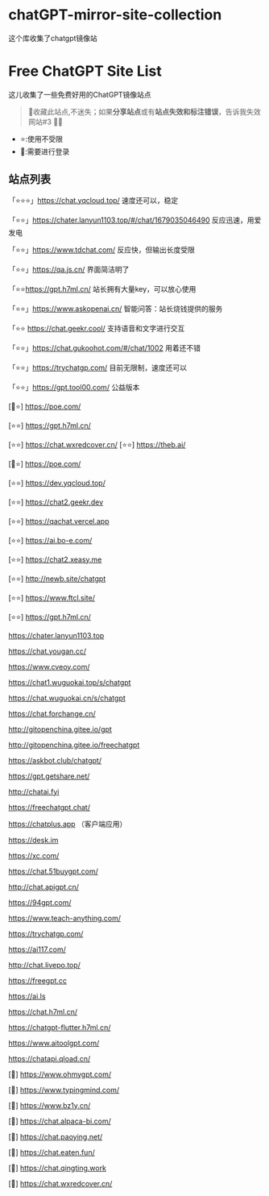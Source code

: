 # chatGPT-mirror-site-collection
这个库收集了chatgpt镜像站
# Free ChatGPT Site List

这儿收集了一些免费好用的ChatGPT镜像站点
> 🤭收藏此站点,不迷失；如果**分享站点**或有**站点失效和标注错误**，告诉我失效网站#3
> 🧡🧡
> 

- ⭐:使用不受限
- 🔑:需要进行登录

## 站点列表
「⭐⭐⭐」https://chat.yqcloud.top/ 速度还可以，稳定

「⭐⭐」https://chater.lanyun1103.top/#/chat/1679035046490 反应迅速，用爱发电

「⭐⭐」https://www.tdchat.com/ 反应快，但输出长度受限

「⭐⭐」https://qa.js.cn/ 界面简洁明了

「⭐⭐https://gpt.h7ml.cn/ 站长拥有大量key，可以放心使用

「⭐⭐」https://www.askopenai.cn/ 智能问答：站长烧钱提供的服务

「⭐⭐ https://chat.geekr.cool/ 支持语音和文字进行交互

「⭐⭐」https://chat.gukoohot.com/#/chat/1002 用着还不错

「⭐⭐」https://trychatgp.com/ 目前无限制，速度还可以

「⭐⭐」https://gpt.tool00.com/ 公益版本

 [🔑⭐] https://poe.com/

 [⭐⭐] https://gpt.h7ml.cn/

 [⭐⭐] https://chat.wxredcover.cn/
[⭐⭐] https://theb.ai/

[🔑⭐] https://poe.com/

[⭐⭐] https://dev.yqcloud.top/

[⭐⭐] https://chat2.geekr.dev

[⭐⭐] https://qachat.vercel.app

[⭐⭐] https://ai.bo-e.com/

[⭐⭐] https://chat2.xeasy.me

[⭐⭐] http://newb.site/chatgpt

[⭐⭐] https://www.ftcl.site/

[⭐⭐] https://gpt.h7ml.cn/

https://chater.lanyun1103.top

https://chat.yougan.cc/

https://www.cveoy.com/

https://chat1.wuguokai.top/s/chatgpt

https://chat.wuguokai.cn/s/chatgpt

https://chat.forchange.cn/

http://gitopenchina.gitee.io/gpt

http://gitopenchina.gitee.io/freechatgpt

https://askbot.club/chatgpt/

https://gpt.getshare.net/

http://chatai.fyi

https://freechatgpt.chat/

https://chatplus.app （客户端应用）

https://desk.im

https://xc.com/

https://chat.51buygpt.com/

http://chat.apigpt.cn/

https://94gpt.com/

https://www.teach-anything.com/

https://trychatgp.com/

https://ai117.com/

http://chat.livepo.top/

https://freegpt.cc

https://ai.ls

https://chat.h7ml.cn/

https://chatgpt-flutter.h7ml.cn/

https://www.aitoolgpt.com/

https://chatapi.qload.cn/

[🔑] https://www.ohmygpt.com/

[🔑] https://www.typingmind.com/

[🔑] https://www.bz1y.cn/

[🔑] https://chat.alpaca-bi.com/

[🔑] https://chat.paoying.net/

[🔑] https://chat.eaten.fun/

[🔑] https://chat.qingting.work

[🔑] https://chat.wxredcover.cn/

